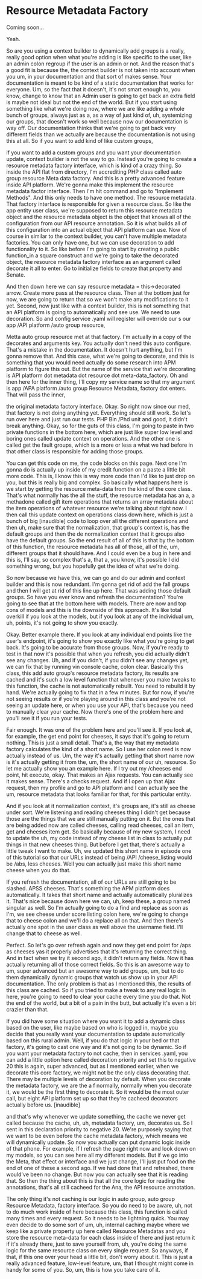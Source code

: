 # Resource Metadata Factory

Coming soon...

Yeah.

So are you using a context builder to dynamically add groups is a really, really good
option when what you're adding is like specific to the user, like an admin colon
regroup if the user is an admin or not. And the reason that's a good fit is because
the, the context builder is not taken into account when you um, in your documentation
and that sort of makes sense. Your documentation is meant to be kind of a static
documentation that works for everyone. Um, so the fact that it doesn't, it's not
smart enough to, you know, change to know that an Admin user is going to get back an
extra field is maybe not ideal but not the end of the world. But if you start using
something like what we're doing now, where we are like adding a whole bunch of
groups, always just as a, as a way of just kind of, uh, systemizing our groups, that
doesn't work so well because now our documentation is way off. Our documentation
thinks that we're going to get back very different fields than we actually are
because the documentation is not using this at all. So if you want to add kind of
like custom groups,

if you want to add a custom groups and you want your documentation update, context
builder is not the way to go. Instead you're going to create a resource metadata
factory interface, which is kind of a crazy thing. So inside the API flat from
directory, I'm accrediting PHP class called auto group resource Meta data factory.
And this is a pretty advanced feature inside API platform. We're gonna make this
implement the resource metadata factor interface. Then I'm hit command and go to
"Implement Methods". And this only needs to have one method. The resource metadata.
That factory interface is responsible for given a resource class. So like the app
entity user class, we're supposed to return this resource metadata object and the
resource metadata object is the object that knows all of the configuration from our
API resource annotation. So it is what builds all of this configuration into an
actual object that API platform can use. Now of course in similar to the context
builder, you can't have multiple metadata factories. You can only have one, but we
can use decoration to add functionality to it. So like before I'm going to start by
creating a public function_in a square construct and we're going to take the
decorated object, the resource metadata factory interface as an argument called
decorate it all to enter. Go to initialize fields to create that property and Senate.

And then down here we can say resource metadata = this->decorated arrow. Create more
pass at the resource class. Then at the bottom just for now, we are going to return
that so we won't make any modifications to it yet. Second, now just like with a
context builder, this is not something that an API platform is going to automatically
and see use. We need to use decoration. So and config service .yaml will register
will override our s our app /API platform /auto group resource,

Metta auto group resource met at that factory. I'm actually in a copy of the
decorates and arguments key. You actually don't need this auto configure. That's a
mistake in the documentation. It doesn't hurt anything, but I'm gonna remove that.
And this case, what we're going to decorate, and this is something that you would
need actually do some research into APM platform to figure this out. But the name of
the service that we're decorating is API platform dot metadata dot resource dot
meta-data_factory. Oh and then here for the inner thing, I'll copy my service name so
that my argument is app /APA platform /auto group Resource Metadata, factory dot
enters. That will pass the inner,

the original metadata factory interface. Okay. So right now since our med, that
factory is not doing anything yet. Everything should still work. So let's run over
here and just run our tests. PHP Bin /Phd unit and good, it didn't break anything.
Okay, so for the guts of this class, I'm going to paste in two private functions in
the bottom here, which are just like super low level and boring ones called update
context on operations. And the other one is called get the fault groups, which is a
more or less a what we had before in that other class is responsible for adding those
groups.

You can get this code on me, the code blocks on this page. Next one I'm gonna do is
actually up inside of my credit function on a paste a little bit more code. This is,
I know this is way more code than I'd like to just drop on you, but this is really
big and complex. So basically what happens here is we start by getting the resource
meta-data from the kind of the core class. That's what normally has the all the
stuff, the resource metadata has an a, a methadone called gift item operations that
returns an array metadata about the item operations of whatever resource we're
talking about right now. I then call this update context on operations class down
here, which is just a bunch of big [inaudible] code to loop over all the different
operations and then uh, make sure that the normalization, that group's context is,
has the default groups and then the de normalization context that it groups also have
the default groups. So the end result of all of this is that by the bottom of this
function, the resource metadata has all of those, all of the, um, different groups
that it should have. And I could even be a bug in here and this is, I'll say, so
complex that's a, that a, you know, it's possible I did something wrong, but you
hopefully get the idea of what we're doing.

So now because we have this, we can go and do our admin and context builder and this
is now redundant. I'm gonna get rid of add the fall groups and then I will get at rid
of this line up here. That was adding those default groups. So have you ever know and
refresh the documentation? You're going to see that at the bottom here with models.
There are now and top cons of models and this is the downside of this approach. It's
like total overkill if you look at the models, but if you look at any of the
individual um, uh, points, it's not going to show you exactly.

Okay. Better example there. If you look at any individual end points like the user's
endpoint, it's going to show you exactly like what you're going to get back. It's
going to be accurate from those groups. Now, if you're ready to test in that now it's
possible that when you refresh, you did actually didn't see any changes. Uh, and if
you didn't, if you didn't see any changes yet, we can fix that by running vin console
cache, colon clear. Basically this class, this add auto group's resource metadata
factory, its results are cached and it's such a low level function that whenever you
make tweaks to this function, the cache is not automatically rebuilt. You need to
rebuild it by hand. We're actually going to fix that in a few minutes. But for now,
if you're not seeing results or if you're playing around in this class and you're not
seeing an update here, or when you use your API, that's because you need to manually
clear your cache. Now there's one of the problem here and you'll see it if you run
your tests.

Fair enough. It was one of the problem here and you'll see it. If you look at, for
example, the get end point for cheeses, it says that it's going to return nothing.
This is just a small detail. That's a, the way that my metadata factory calculates
the kind of a short name. So I use her colon reed is now actually instead of us. Um,
the way it's actually getting that short name now is it's actually getting it from
the, um, the short name of our uh, resource. So let me actually show you an example
here. If I try out my /cheeses end point, hit execute, okay. That makes an Ajax
requests. You can actually see it makes sense. There's a checks request. And if I
open up that Ajax request, then my profile and go to API platform and I can actually
see the um, resource metadata that looks familiar for that, for this particular
entity.

And if you look at it normalization context, it's groups are, it's still as cheese
under sort. We're listening and reading cheeses thing I didn't get because those are
the things that we are still manually putting on it. But the ones that are being
added now are called cheeses, calling read cheeses, call an item, get and cheeses
item get. So basically because of my new system, I need to update the uh, my code
instead of my cheese list in class to actually put things in that new cheeses thing.
But before I get that, there's actually a little tweak I want to make. Uh, we updated
this short name in episode one of this tutorial so that our URLs instead of being
/API /cheese_listing would be /abs, less cheeses. Well you can actually just make
this short name cheese when you do that.

If you refresh the documentation, all of our URLs are still going to be slashed. APSS
cheeses. That's something the APM platform does automatically. It takes that short
name and actually automatically pluralizes it. That's nice because down here we can,
uh, keep these, a group named singular as well. So I'm actually going to do a find
and replace as soon as I'm, we see cheese under score listing colon here, we're going
to change that to cheese colon and we'll do a replace all on that. And then there's
actually one spot in the user class as well above the username field. I'll change
that to cheese as well.

Perfect. So let's go over refresh again and now they get end point for /aps as
cheeses yas it properly advertises that it's returning the correct thing. And in fact
when we try it second ago, it didn't return any fields. Now it has actually returning
all of those correct fields. So this is an awesome way to um, super advanced but an
awesome way to add groups, um, but to do them dynamically dynamic groups that watch
us show up in your API documentation. The only problem is that as I mentioned this,
the results of this class are cached. So if you tried to make a tweak to any real
logic in here, you're going to need to clear your cache every time you do that. Not
the end of the world, but a bit of a pain in the butt, but actually it's even a bit
crazier than that.

If you did have some situation where you want it to add a dynamic class based on the
user, like maybe based on who is logged in, maybe you decide that you really want
your documentation to update automatically based on this rural admin. Well, if you do
that logic in your bed or that factory, it's going to cast one way and it's not going
to be dynamic. So if you want your metadata factory to not cache, then in services
.yaml, you can add a little option here called decoration priority and set this to
negative 20 this is again, super advanced, but as I mentioned earlier, when we
decorate this core factory, we might not be the only class decorating that. There may
be multiple levels of decoration by default. When you decorate the metadata factory,
we are the a f normally, normally when you decorate it, we would be the first thing
to decorate it. So it would be the most outer call, but eight API platform set up so
that they're cacheed decorators actually before us. [inaudible]

and that's why whenever we update something, the cache we never get called because
the cache, uh, uh, metadata factory, um, decorates us. So I sent in this declaration
priority to negative 20. We're purposely saying that we want to be even before the
cache metadata factory, which means we will dynamically update. So now you actually
can put dynamic logic inside of that phone. For example, if I refresh the page right
now and look down on my models, so you can see here all my different models. But if
we go into the Meta, that effect or interface and we just change, I'll just put food
on the end of one of these a second ago. If we had done that and refreshed, there
would've been no change. But now you can actually see that it is reading that. So
then the thing about this is that all the core logic for reading the annotations,
that's all still cacheed for the Ana, the API resource annotation.

The only thing it's not caching is our logic in auto group, auto group Resource
Metadata, factory interface. So you do need to be aware, uh, not to do much work
inside of here because this class, this function is called many times and every
request. So it needs to be lightning quick. You may even decide to do some sort of
um, uh, internal caching maybe where we keep like a private property up here called
Resource Metadatas and you store the resource meta-data for each class inside of
there and just return it if it's already there, just to save yourself from, uh,
you're doing the same logic for the same resource class on every single request. So
anyways, if that, if this one over your head a little bit, don't worry about it. This
is just a really advanced feature, low-level feature, um, that I thought might come
in handy for some of you. So, um, this is how you take care of it.